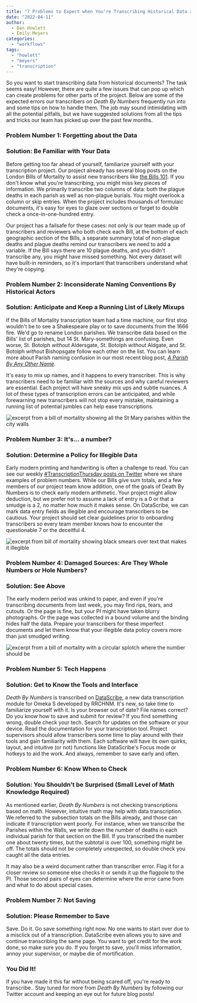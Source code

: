 ```yaml
---
title: "7 Problems to Expect when You're Transcribing Historical Data and How to Avoid Them"
date: "2022-04-11"
author:
  - Dan Howlett
  - Emily Meyers
categories: 
  - "workflows"
tags: 
  - "howlett"
  - "meyers"
  - "transcription"
---
```


So you want to start transcribing data from historical documents? The task seems easy! However, there are quite a few issues that can pop up which can create problems for other parts of the project. Below are some of the expected errors our transcribers on _Death By Numbers_ frequently run into and some tips on how to handle them. The job may sound intimidating with all the potential pitfalls, but we have suggested solutions from all the tips and tricks our team has picked up over the past few months.

### **Problem Number 1: Forgetting about the Data**

### **Solution: Be Familiar with Your Data**

Before getting too far ahead of yourself, familiarize yourself with your transcription project. Our project already has several blog posts on the London Bills of Mortality to assist new transcribers like [the Bills 101](https://deathbynumbers.org/2022/01/31/the-london-bills-of-mortality/). If you don't know what you're transcribing, you might miss key pieces of information. We primarily transcribe two columns of data: both the plague deaths in each parish as well as non-plague burials. You might overlook a column or skip entries. When the project includes thousands of formulaic documents, it's easy for eyes to glaze over sections or forget to double check a once-in-one-hundred entry.

Our project has a failsafe for these cases: not only is our team made up of transcribers and reviewers who both check each Bill, at the bottom of each geographic section of the Bills, a separate summary total of non-plague deaths and plague deaths remind our transcribers we need to add a variable. If the Bill says there are 10 plague deaths, and you didn't transcribe any, you might have missed something. Not every dataset will have built-in reminders, so it's important that transcribers understand what they're copying.

### **Problem Number 2: Inconsiderate Naming Conventions By Historical Actors**

### **Solution: Anticipate and Keep a Running List of Likely Mixups**

If the Bills of Mortality transcription team had a time machine, our first stop wouldn't be to see a Shakespeare play or to save documents from the 1666 fire. We'd go to rename London parishes. We transcribe data based on the Bills' list of parishes, but 14 St. Mary-somethings are confusing. Even worse, St. Botolph _without_ Aldersgate, St. Botolph _without_ Aldgate, and St. Botolph _without_ Bishopsgate follow each other on the list. You can learn more about Parish naming confusion in our most recent blog post, [_A Parish By Any Other Name_](https://deathbynumbers.org/2022/03/28/a-parish-by-any-other-name/).

It's easy to mix up names, and it happens to every transcriber. This is why transcribers need to be familiar with the sources and why careful reviewers are essential. Each project will have sneaky mix ups and subtle nuances. A lot of these types of transcription errors can be anticipated, and while forewarning new transcribers will not stop every mistake, maintaining a running list of potential jumbles can help ease transcriptions.

![excerpt from a bill of mortality showing all the St Mary parishes within the city walls](/images/image2.jpg)

### **Problem Number 3: It's… a number?**

### **Solution: Determine a Policy for Illegible Data**

Early modern printing and handwriting is often a challenge to read. You can see our weekly [#TranscriptionThursday posts on Twitter](https://mobile.twitter.com/PlagueBills) where we share examples of problem numbers. While our Bills give sum totals, and a few members of our project team know addition, one of the goals of Death By Numbers is to check early modern arithmetic. Your project might allow deduction, but we prefer not to assume a lack of entry is a 0 or that a smudge is a 2, no matter how much it makes sense. On DataScribe, we can mark data entry fields as illegible and encourage transcribers to be cautious. Your project should set clear guidelines prior to onboarding transcribers so every team member knows how to encounter the questionable 7 or the deceitful 4.

![excerpt from bill of mortality showing black smears over text that makes it illegible](/images/image1-300x99.png)

### **Problem Number 4: Damaged Sources: Are They Whole Numbers or Hole Numbers?**

### **Solution: See Above**

The early modern period was unkind to paper, and even if you're transcribing documents from last week, you may find rips, tears, and cutouts. Or the page is fine, but your PI might have taken blurry photographs. Or the page was collected in a bound volume and the binding hides half the data. Prepare your transcribers for these imperfect documents and let them know that your illegible data policy covers more than just smudged writing.

![excerpt from a bill of mortality with a circular splotch where the number should be](/images/image3-300x157.jpg)

### **Problem Number 5: Tech Happens**

### **Solution: Get to Know the Tools and Interface**

_Death By Numbers_ is transcribed on [DataScribe](https://datascribe.tech/), a new data transcription module for Omeka S developed by RRCHNM. It's new, so take time to familiarize yourself with it. Is your browser out of date? File names correct? Do you know how to save and submit for review? If you find something wrong, double check your tech. Search for updates on the software or your device. Read the documentation for your transcription tool. Project supervisors should allow transcribers some time to play around with their tools and gain familiarity with them. Each software will have its own quirks, layout, and intuitive (or not) functions like DataScribe's Focus mode or hotkeys to aid the work. And always, remember to save early and often.

### **Problem Number 6: Know When to Check**

### **Solution: You Shouldn't be Surprised (Small Level of Math Knowledge Required)**

As mentioned earlier, _Death By Numbers_ is not checking transcriptions based on math. However, intuitive math may help with data transcription. We referred to the subsection totals on the Bills already, and those can indicate if transcription went poorly. For instance, when we transcribe the Parishes within the Walls, we write down the number of deaths in each individual parish for that section on the Bill. If you transcribed the number one about twenty times, but the subtotal is over 100, something might be off. The totals should not be completely unexpected, so double check you caught all the data entries.

It may also be a weird document rather than transcriber error. Flag it for a closer review so someone else checks it or sends it up the flagpole to the PI. Those second pairs of eyes can determine where the error came from and what to do about special cases.

### **Problem Number 7: Not Saving**

### **Solution: Please Remember to Save**

Save. Do it. Go save something right now. No one wants to start over due to a misclick out of a transcription. DataScribe even allows you to save and continue transcribing the same page. You want to get credit for the work done, so make sure you do. If you forget to save, you'll miss information, annoy your supervisor, or maybe die of mortification.

### **You Did It!**

If you have made it this far without being scared off, you're ready to transcribe.. Stay tuned for more from _Death By Numbers_ by following our Twitter account and keeping an eye out for future blog posts!
